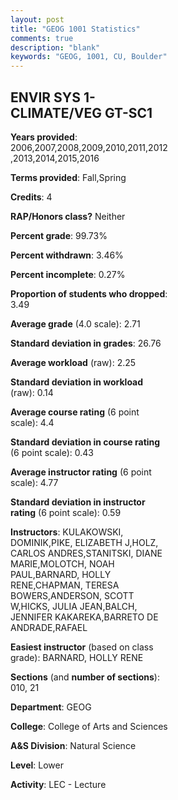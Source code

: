 ```yaml
---
layout: post
title: "GEOG 1001 Statistics"
comments: true
description: "blank"
keywords: "GEOG, 1001, CU, Boulder"
--- 
```

<head>
<script src="https://ajax.googleapis.com/ajax/libs/jquery/2.1.3/jquery.min.js"></script>
<script src="https://dl.dropboxusercontent.com/s/pc42nxpaw1ea4o9/highcharts.js?dl=0"></script>
<!-- <script src="../assets/js/highcharts.js"></script> -->
<style type="text/css">@font-face {
	font-family: "Bebas Neue";
	src: url(https://www.filehosting.org/file/details/544349/BebasNeue%20Regular.otf) format("opentype");
	}
	h1.Bebas { 
		font-family: "Bebas Neue", Verdana, Tahoma;
	}
</style>
</head>
<body>
	<div id="container" style="float: right; width: 45%; height: 88%; margin-left: 2.5%; margin-right: 2.5%;"></div>
	<script language="JavaScript">
		$(document).ready(function() {
		var chart = {type: 'column'};
		var title = {text: 'Grade Distribution'};
		var xAxis = {categories: ['A','B','C','D','F'],crosshair: true};
		var yAxis = {min: 0,title: {text: 'Percentage'}};
		var tooltip = {headerFormat: '<center><b><span style="font-size:20px">{point.key}</span></b></center>',
		               pointFormat: '<td style="padding:0"><b>{point.y:.1f}%</b></td>',
		               footerFormat: '</table>',shared: true,useHTML: true};
		var plotOptions = {column: {pointPadding: 0.0,borderWidth: 0}};  
		var credits = {enabled: false};var series= [{name: 'Percent',data: [21.75,42.36,25.89,6.27,3.72,]}];
		var json = {};
		json.chart = chart;
		json.title = title;
		json.tooltip = tooltip;
		json.xAxis = xAxis;
		json.yAxis = yAxis;  
		json.series = series;
		json.plotOptions = plotOptions;  
		json.credits = credits;
		$('#container').highcharts(json);
	});
	</script>
</body>
			   
## ENVIR SYS 1-CLIMATE/VEG GT-SC1

**Years provided**: 2006,2007,2008,2009,2010,2011,2012,2013,2014,2015,2016

**Terms provided**: Fall,Spring

**Credits**: 4

**RAP/Honors class?** Neither

**Percent grade**: 99.73%

**Percent withdrawn**: 3.46%

**Percent incomplete**: 0.27%

**Proportion of students who dropped**: 3.49

**Average grade** (4.0 scale): 2.71

**Standard deviation in grades**: 26.76

**Average workload** (raw): 2.25

**Standard deviation in workload** (raw): 0.14

**Average course rating** (6 point scale): 4.4

**Standard deviation in course rating** (6 point scale): 0.43

**Average instructor rating** (6 point scale): 4.77

**Standard deviation in instructor rating** (6 point scale): 0.59

**Instructors**: KULAKOWSKI, DOMINIK,PIKE, ELIZABETH J,HOLZ, CARLOS ANDRES,STANITSKI, DIANE MARIE,MOLOTCH, NOAH PAUL,BARNARD, HOLLY RENE,CHAPMAN, TERESA BOWERS,ANDERSON, SCOTT W,HICKS, JULIA JEAN,BALCH, JENNIFER KAKAREKA,BARRETO DE ANDRADE,RAFAEL

**Easiest instructor** (based on class grade): BARNARD, HOLLY RENE

**Sections** (and **number of sections**): 010, 21

**Department**: GEOG

**College**: College of Arts and Sciences

**A&S Division**: Natural Science

**Level**: Lower

**Activity**: LEC - Lecture